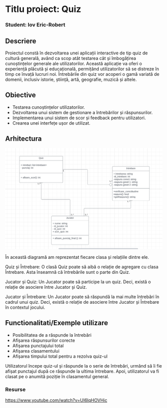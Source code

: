 # Titlu proiect: Quiz
### Student: Iov Eric-Robert

## Descriere
Proiectul constă în dezvoltarea unei aplicații interactive de tip quiz de cultură generală, având ca scop atât testarea cât și îmbogățirea cunoștințelor generale ale utilizatorilor. Această aplicație va oferi o experiență plăcută și educațională, permițând utilizatorilor să se distreze în timp ce învață lucruri noi. Întrebările din quiz vor acoperi o gamă variată de domenii, inclusiv istorie, știință, artă, geografie, muzică și altele.

## Obiective


* Testarea cunoștințelor utilizatorilor.
* Dezvoltarea unui sistem de gestionare a întrebărilor și răspunsurilor.
* Implementarea unui sistem de scor și feedback pentru utilizatori.
* Crearea unei interfețe ușor de utilizat.

## Arhitectura


![Alt text](uml.png)

În această diagramă am reprezentat fiecare clasa și relațiile dintre ele. 

Quiz și Întrebare:
O clasă Quiz poate să aibă o relație de agregare cu clasa Întrebare. Asta înseamnă că întrebările sunt o parte din Quiz.

Jucator și Quiz:
Un Jucator poate să participe la un quiz. Deci, există o relație de asociere între Jucator și Quiz.

Jucator și Întrebare:
Un Jucator poate să răspundă la mai multe întrebări în cadrul unui quiz. Deci, există o relație de asociere între Jucator și Întrebare în contextul jocului.


## Functionalitati/Exemple utilizare
* Posibilitatea de a răspunde la întrebări
* Afișarea răspunsurilor corecte
* Afișarea punctajului total
* Afișarea clasamentului
* Afișarea timpului total pentru a rezolva quiz-ul

 Utilizatorul începe quiz-ul și răspunde la o serie de întrebări, urmând să îi fie afișat punctajul după ce răspunde la ultima întrebare. Apoi, utilizatorul va fi clasat pe o anumită poziție în clasamentul general.

### Resurse
https://www.youtube.com/watch?v=UI6lqHOVHic

